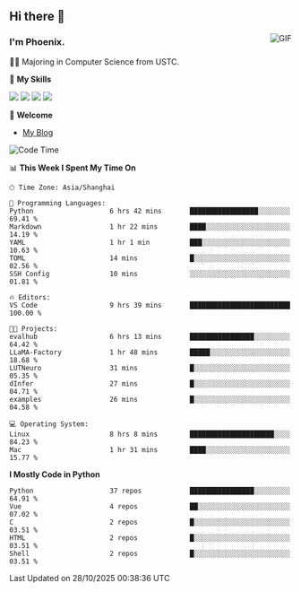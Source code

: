 ## Hi there 👋
<img align="right" alt="GIF" src="https://raw.githubusercontent.com/JoeyBling/JoeyBling/master/pic/pusheencode.gif" />

### I'm Phoenix.

👨‍🎓 Majoring in Computer Science from USTC.

🌟 **My Skills**

![](https://img.shields.io/badge/-Python-3e74a2?style=flat-square&logo=Python&logoColor=fff)
![](https://img.shields.io/badge/-C++-9f62a5?style=flat&logo=cplusplus&logoColor=white)
![](https://img.shields.io/badge/-Linux-185886?style=flat-square&logo=Linux&logoColor=fff)
![](https://img.shields.io/badge/-Rust-ff4136?style=flat-square&logo=Rust&logoColor=fff)

💬 **Welcome**

- [My Blog](https://ysy-phoenix.github.io/)

<!--START_SECTION:waka-->
![Code Time](http://img.shields.io/badge/Code%20Time-1%2C890%20hrs%2024%20mins-blue)

📊 **This Week I Spent My Time On** 

```text
🕑︎ Time Zone: Asia/Shanghai

💬 Programming Languages: 
Python                   6 hrs 42 mins       █████████████████░░░░░░░░   69.41 % 
Markdown                 1 hr 22 mins        ████░░░░░░░░░░░░░░░░░░░░░   14.19 % 
YAML                     1 hr 1 min          ███░░░░░░░░░░░░░░░░░░░░░░   10.63 % 
TOML                     14 mins             █░░░░░░░░░░░░░░░░░░░░░░░░   02.56 % 
SSH Config               10 mins             ░░░░░░░░░░░░░░░░░░░░░░░░░   01.81 % 

🔥 Editors: 
VS Code                  9 hrs 39 mins       █████████████████████████   100.00 % 

🐱‍💻 Projects: 
evalhub                  6 hrs 13 mins       ████████████████░░░░░░░░░   64.42 % 
LLaMA-Factory            1 hr 48 mins        █████░░░░░░░░░░░░░░░░░░░░   18.68 % 
LUTNeuro                 31 mins             █░░░░░░░░░░░░░░░░░░░░░░░░   05.35 % 
dInfer                   27 mins             █░░░░░░░░░░░░░░░░░░░░░░░░   04.71 % 
examples                 26 mins             █░░░░░░░░░░░░░░░░░░░░░░░░   04.58 % 

💻 Operating System: 
Linux                    8 hrs 8 mins        █████████████████████░░░░   84.23 % 
Mac                      1 hr 31 mins        ████░░░░░░░░░░░░░░░░░░░░░   15.77 % 
```

**I Mostly Code in Python** 

```text
Python                   37 repos            ████████████████░░░░░░░░░   64.91 % 
Vue                      4 repos             ██░░░░░░░░░░░░░░░░░░░░░░░   07.02 % 
C                        2 repos             █░░░░░░░░░░░░░░░░░░░░░░░░   03.51 % 
HTML                     2 repos             █░░░░░░░░░░░░░░░░░░░░░░░░   03.51 % 
Shell                    2 repos             █░░░░░░░░░░░░░░░░░░░░░░░░   03.51 % 
```




 Last Updated on 28/10/2025 00:38:36 UTC
<!--END_SECTION:waka-->

<!--
**ysy-phoenix/ysy-phoenix** is a ✨ _special_ ✨ repository because its `README.md` (this file) appears on your GitHub profile.

Here are some ideas to get you started:

- 🔭 I’m currently working on ...
- 🌱 I’m currently learning ...
- 👯 I’m looking to collaborate on ...
- 🤔 I’m looking for help with ...
- 💬 Ask me about ...
- 📫 How to reach me: ...
- 😄 Pronouns: ...
- ⚡ Fun fact: ...
-->
